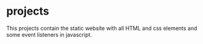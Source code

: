 # projects
This projects contain the static website with all HTML and css elements and some event listeners in javascript.
